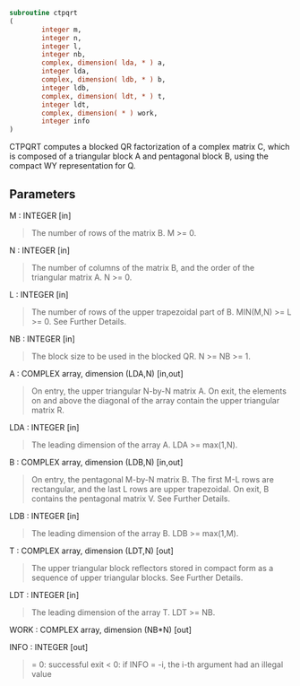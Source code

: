 ```fortran
subroutine ctpqrt
(
        integer m,
        integer n,
        integer l,
        integer nb,
        complex, dimension( lda, * ) a,
        integer lda,
        complex, dimension( ldb, * ) b,
        integer ldb,
        complex, dimension( ldt, * ) t,
        integer ldt,
        complex, dimension( * ) work,
        integer info
)
```

CTPQRT computes a blocked QR factorization of a complex
matrix C, which is composed of a
triangular block A and pentagonal block B, using the compact
WY representation for Q.

## Parameters
M : INTEGER [in]
> The number of rows of the matrix B.
> M >= 0.

N : INTEGER [in]
> The number of columns of the matrix B, and the order of the
> triangular matrix A.
> N >= 0.

L : INTEGER [in]
> The number of rows of the upper trapezoidal part of B.
> MIN(M,N) >= L >= 0.  See Further Details.

NB : INTEGER [in]
> The block size to be used in the blocked QR.  N >= NB >= 1.

A : COMPLEX array, dimension (LDA,N) [in,out]
> On entry, the upper triangular N-by-N matrix A.
> On exit, the elements on and above the diagonal of the array
> contain the upper triangular matrix R.

LDA : INTEGER [in]
> The leading dimension of the array A.  LDA >= max(1,N).

B : COMPLEX array, dimension (LDB,N) [in,out]
> On entry, the pentagonal M-by-N matrix B.  The first M-L rows
> are rectangular, and the last L rows are upper trapezoidal.
> On exit, B contains the pentagonal matrix V.  See Further Details.

LDB : INTEGER [in]
> The leading dimension of the array B.  LDB >= max(1,M).

T : COMPLEX array, dimension (LDT,N) [out]
> The upper triangular block reflectors stored in compact form
> as a sequence of upper triangular blocks.  See Further Details.

LDT : INTEGER [in]
> The leading dimension of the array T.  LDT >= NB.

WORK : COMPLEX array, dimension (NB*N) [out]

INFO : INTEGER [out]
> = 0:  successful exit
> < 0:  if INFO = -i, the i-th argument had an illegal value
